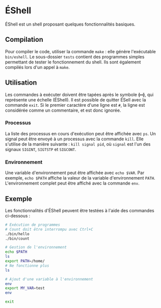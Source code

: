 # ÉShell

ÉShell est un shell proposant quelques fonctionnalités basiques.

## Compilation

Pour compiler le code, utiliser la commande `make` : elle génère l'exécutable `bin/eshell`.
Le sous-dossier `tests` contient des programmes simples permettant de tester le fonctionnement du shell. Ils sont également compilés lors d'un appel à `make`.

## Utilisation

Les commandes à exécuter doivent être tapées après le symbole `╬═╬`, qui représente une échelle (ÉShell). Il est possible de quitter ÉSell avec la commande `exit`. Si le premier caractère d'une ligne est `#`, la ligne est considérée comme un commentaire, et est donc ignorée.

### Processus
La liste des processus en cours d'exécution peut être affichée avec `ps`.
Un signal peut être envoyé à un processus avec la commande `kill`. Elle s'utilise de la manière suivante : `kill signal pid`, où `signal` est l'un des signaux `SIGINT`, `SIGTSTP` et `SIGCONT`.

### Environnement
Une variable d'environnement peut être affichée avec `echo $VAR`. Par exemple, `echo $PATH` affiche la valeur de la variable d'environnement `PATH`. L'environnement complet peut être affiché avec la commande `env`.

## Exemple

Les fonctionnalités d'ÉShell peuvent être testées à l'aide des commandes ci-dessous :

```bash
# Exécution de programmes
# Count doit être interrompu avec Ctrl+C
./bin/hello
./bin/count

# Gestion de l'environnement
echo $PATH
ls
export PATH=/home/
# Ne fonctionne plus
ls

# Ajout d'une variable à l'environnement
env
export MY_VAR=test
env

exit
```
